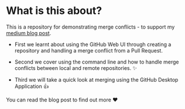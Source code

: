 # What is this about?

This is a repository for demonstrating merge conflicts - to support my [medium blog post](https://medium.com/@RedRoxProjects). 

* First we learnt about using the GitHub Web UI through creating a repository and handling a merge conflict from a Pull Request. 

* Second we cover using the command line and how to handle merge conflicts between local and remote repositories. :sparkles:

* Third we will take a quick look at merging using the GitHub Desktop Application :+1:

You can read the blog post to find out more :heart: